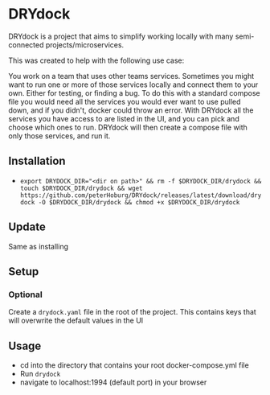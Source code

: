 # DRYdock
DRYdock is a project that aims to simplify working locally with many semi-connected projects/microservices.

This was created to help with the following use case:

You work on a team that uses other teams services.
Sometimes you might want to run one or more of those services locally and connect them to your own.
Either for testing, or finding a bug.
To do this with a standard compose file you would need all the services you would ever want to use pulled down, and
if you didn't, docker could throw an error.
With DRYdock all the services you have access to are listed in the UI, and you can pick and choose which ones to run.
DRYdock will then create a compose file with only those services, and run it.


## Installation
* `export DRYDOCK_DIR="<dir on path>" && rm -f $DRYDOCK_DIR/drydock && touch $DRYDOCK_DIR/drydock && wget https://github.com/peterHoburg/DRYdock/releases/latest/download/drydock -O $DRYDOCK_DIR/drydock && chmod +x $DRYDOCK_DIR/drydock`

## Update
Same as installing

## Setup
### Optional
Create a `drydock.yaml` file in the root of the project. This contains keys that will overwrite the default values in the UI

## Usage
* cd into the directory that contains your root docker-compose.yml file
* Run `drydock`
* navigate to localhost:1994 (default port) in your browser
